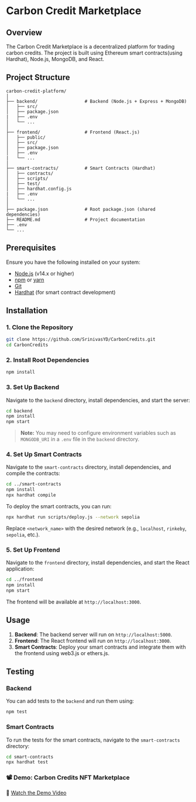 # Carbon Credit Marketplace

## Overview

The Carbon Credit Marketplace is a decentralized platform for trading carbon credits. The project is built using Ethereum smart contracts(using Hardhat), Node.js, MongoDB, and React.

## Project Structure

```plaintext
carbon-credit-platform/
│
├── backend/                  # Backend (Node.js + Express + MongoDB)
│   ├── src/
│   ├── package.json
|   ├── .env
│   └── ...
│
├── frontend/                 # Frontend (React.js)
│   ├── public/
│   ├── src/
│   ├── package.json
│   ├── .env
|   └── ...
│
├── smart-contracts/          # Smart Contracts (Hardhat)
│   ├── contracts/
│   ├── scripts/
│   ├── test/
│   ├── hardhat.config.js
|   ├── .env
│   └── ...
│
├── package.json              # Root package.json (shared dependencies)
├── README.md                 # Project documentation
├── .env
└── ...
```

## Prerequisites

Ensure you have the following installed on your system:

- [Node.js](https://nodejs.org/) (v14.x or higher)
- [npm](https://www.npmjs.com/) or [yarn](https://yarnpkg.com/)
- [Git](https://git-scm.com/)
- [Hardhat](https://hardhat.org/) (for smart contract development)

## Installation

### 1. Clone the Repository

```bash
git clone https://github.com/SrinivasYD/CarbonCredits.git
cd CarbonCredits
```

### 2. Install Root Dependencies

```bash
npm install
```

### 3. Set Up Backend

Navigate to the `backend` directory, install dependencies, and start the server:

```bash
cd backend
npm install
npm start
```

> **Note:** You may need to configure environment variables such as `MONGODB_URI` in a `.env` file in the `backend` directory.

### 4. Set Up Smart Contracts

Navigate to the `smart-contracts` directory, install dependencies, and compile the contracts:

```bash
cd ../smart-contracts
npm install
npx hardhat compile
```

To deploy the smart contracts, you can run:

```bash
npx hardhat run scripts/deploy.js --network sepolia
```

Replace `<network_name>` with the desired network (e.g., `localhost`, `rinkeby`, `sepolia`, etc.).

### 5. Set Up Frontend

Navigate to the `frontend` directory, install dependencies, and start the React application:

```bash
cd ../frontend
npm install
npm start
```

The frontend will be available at `http://localhost:3000`.

## Usage

1. **Backend**: The backend server will run on `http://localhost:5000`.
2. **Frontend**: The React frontend will run on `http://localhost:3000`.
3. **Smart Contracts**: Deploy your smart contracts and integrate them with the frontend using web3.js or ethers.js.

## Testing

### Backend

You can add tests to the `backend` and run them using:

```bash
npm test
```

### Smart Contracts

To run the tests for the smart contracts, navigate to the `smart-contracts` directory:

```bash
cd smart-contracts
npx hardhat test
```

### 📽️ Demo: Carbon Credits NFT Marketplace

🔗 [Watch the Demo Video](https://drive.google.com/file/d/18Gz9BzF9v_jQi8Vlm-SoCvozb5VEnPj9/view)
